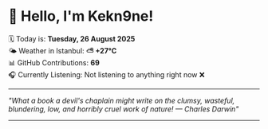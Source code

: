 # 👋 Hello, I'm Kekn9ne!

🗓️ Today is: **Tuesday, 26 August 2025**  
🌤️ Weather in Istanbul: **⛅️  +27°C**  
📊 GitHub Contributions: **69**  
🎧 Currently Listening: Not listening to anything right now ❌

---

_"What a book a devil's chaplain might write on the clumsy, wasteful, blundering, low, and horribly cruel work of nature! — *Charles Darwin*"_

---
